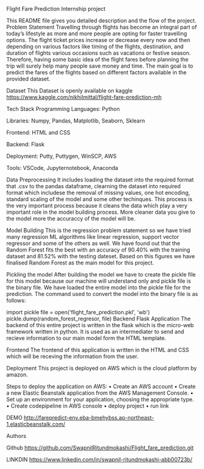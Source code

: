 Flight Fare Prediction Internship project


This README file gives you detailed description and the flow of the project.
Problem Statement
Travelling through flights has become an integral part of today’s lifestyle as more and more people are opting for faster travelling options. The flight ticket prices increase or decrease every now and then depending on various factors like timing of the flights, destination, and duration of flights various occasions such as vacations or festive season. Therefore, having some basic idea of the flight fares before planning the trip will surely help many people save money and time. The main goal is to predict the fares of the flights based on different factors available in the provided dataset.

Dataset
This Dataset is openly available on kaggle
https://www.kaggle.com/nikhilmittal/flight-fare-prediction-mh



Tech Stack
Programming Languages: Python

Libraries: Numpy, Pandas, Matplotlib, Seaborn, Sklearn

Frontend: HTML and CSS

Backend: Flask

Deployment: Putty, Puttygen, WinSCP, AWS

Tools: VSCode, Jupyternotebook, Anaconda




Data Preprocessing
It includes loading the dataset into the required format that .csv to the pandas dataframe, clearning the dataset into required format which includese the removal of missing values, one hot encoding, standard scaling of the model and some other techinques. This process is the very important process because it cleans the data which play a very important role in the model building process. More cleaner data you give to the model more the accuraccy of the model will be.



Model Building
This is the regression problem statement so we have tried many regression ML algorithms like linear regression, support vector regressor and some of the others as well. We have found out that the Random Forest fits the best with an accuracy of 90.40% with the training dataset and 81.52% with the testing dateset. Based on this figures we have finalised Random Forest as the main model for this project.

Pickling the model
After building the model we have to create the pickle file for this model because our machine will understand only and pickle file is the binary file. We have loaded the entire model into the pickle file for the prediction. The command used to convert the model into the binary file is as follows:

import pickle
file = open('flight_fare_prediction.pkl', 'wb')
pickle.dump(random_forest_regresor, file)
Backend Flask Application
The backend of this entire project is written in the flask which is the micro-web framework written in python. It is used as an intermediater to send and recieve information to our main model form the HTML template.

Frontend
The frontend of this application is written in the HTML and CSS which will be receving the information from the user.

Deployment
This project is deployed on AWS which is the cloud platform by amazon.

Steps to deploy the application on AWS:
• Create an AWS account
• Create a new Elastic Beanstalk application from the AWS Management Console.
• Set up an environment for your application, choosing the appropriate type.
• Create codepipeline in AWS console
• deploy project
• run link



DEMO
http://farepredict-env.eba-bmehybss.ap-northeast-1.elasticbeanstalk.com/


Authors

Github
https://github.com/SwapnilRitundmokashi/Flight_fare_prediction.git

LINKDIN
https://www.linkedin.com/in/swapnil-ritundmokashi-abb00723b/